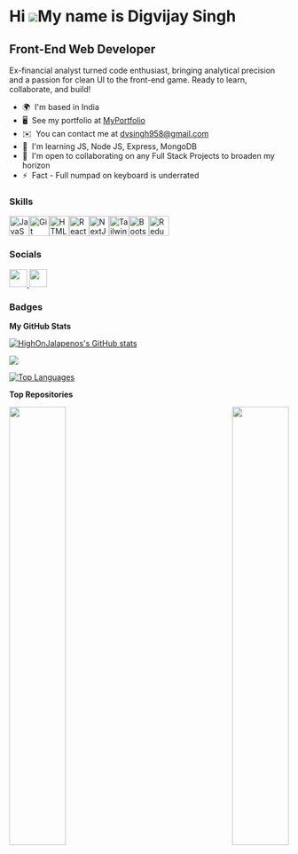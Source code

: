 Hi ![](https://user-images.githubusercontent.com/18350557/176309783-0785949b-9127-417c-8b55-ab5a4333674e.gif)My name is Digvijay Singh
======================================================================================================================================

Front-End Web Developer
-----------------------

Ex-financial analyst turned code enthusiast, bringing analytical precision and a passion for clean UI to the front-end game. Ready to learn, collaborate, and build!

* 🌍  I'm based in India
* 🖥️  See my portfolio at [MyPortfolio](http://digvijaysinghportfolio.vercel.app/)
* ✉️  You can contact me at [dvsingh958@gmail.com](mailto:dvsingh958@gmail.com)
* 🧠  I'm learning JS, Node JS, Express, MongoDB
* 🤝  I'm open to collaborating on any Full Stack Projects to broaden my horizon
* ⚡  Fact - Full numpad on keyboard is underrated

### Skills


<p align="left">
<a href="https://developer.mozilla.org/en-US/docs/Web/JavaScript" target="_blank" rel="noreferrer"><img src="https://raw.githubusercontent.com/danielcranney/readme-generator/main/public/icons/skills/javascript-colored.svg" width="36" height="36" alt="JavaScript" /></a><a href="https://git-scm.com/" target="_blank" rel="noreferrer"><img src="https://raw.githubusercontent.com/danielcranney/readme-generator/main/public/icons/skills/git-colored.svg" width="36" height="36" alt="Git" /></a><a href="https://developer.mozilla.org/en-US/docs/Glossary/HTML5" target="_blank" rel="noreferrer"><img src="https://raw.githubusercontent.com/danielcranney/readme-generator/main/public/icons/skills/html5-colored.svg" width="36" height="36" alt="HTML5" /></a><a href="https://reactjs.org/" target="_blank" rel="noreferrer"><img src="https://raw.githubusercontent.com/danielcranney/readme-generator/main/public/icons/skills/react-colored.svg" width="36" height="36" alt="React" /></a><a href="https://nextjs.org/docs" target="_blank" rel="noreferrer"><img src="https://raw.githubusercontent.com/danielcranney/readme-generator/main/public/icons/skills/nextjs-colored.svg" width="36" height="36" alt="NextJs" /></a><a href="https://tailwindcss.com/" target="_blank" rel="noreferrer"><img src="https://raw.githubusercontent.com/danielcranney/readme-generator/main/public/icons/skills/tailwindcss-colored.svg" width="36" height="36" alt="TailwindCSS" /></a><a href="https://getbootstrap.com/" target="_blank" rel="noreferrer"><img src="https://raw.githubusercontent.com/danielcranney/readme-generator/main/public/icons/skills/bootstrap-colored.svg" width="36" height="36" alt="Bootstrap" /></a><a href="https://redux.js.org/" target="_blank" rel="noreferrer"><img src="https://raw.githubusercontent.com/danielcranney/readme-generator/main/public/icons/skills/redux-colored.svg" width="36" height="36" alt="Redux" /></a>
</p>


### Socials

<p align="left"> <a href="https://www.github.com/HighOnJalapenos" target="_blank" rel="noreferrer"> <picture> <source media="(prefers-color-scheme: dark)" srcset="https://raw.githubusercontent.com/danielcranney/readme-generator/main/public/icons/socials/github-dark.svg" /> <source media="(prefers-color-scheme: light)" srcset="https://raw.githubusercontent.com/danielcranney/readme-generator/main/public/icons/socials/github.svg" /> <img src="https://raw.githubusercontent.com/danielcranney/readme-generator/main/public/icons/socials/github.svg" width="32" height="32" /> </picture> </a> <a href="https://www.linkedin.com/in/digvijay-singh-507ba1b1/" target="_blank" rel="noreferrer"> <picture> <source media="(prefers-color-scheme: dark)" srcset="https://raw.githubusercontent.com/danielcranney/readme-generator/main/public/icons/socials/linkedin-dark.svg" /> <source media="(prefers-color-scheme: light)" srcset="https://raw.githubusercontent.com/danielcranney/readme-generator/main/public/icons/socials/linkedin.svg" /> <img src="https://raw.githubusercontent.com/danielcranney/readme-generator/main/public/icons/socials/linkedin.svg" width="32" height="32" /> </picture> </a></p>

### Badges

<b>My GitHub Stats</b>

<a href="http://www.github.com/HighOnJalapenos"><img src="https://github-readme-stats.vercel.app/api?username=HighOnJalapenos&show_icons=true&hide=&count_private=true&title_color=22c55e&text_color=ffffff&icon_color=ef4444&bg_color=181824&hide_border=true&show_icons=true" alt="HighOnJalapenos's GitHub stats" /></a>

<a href="http://www.github.com/HighOnJalapenos"><img src="https://github-readme-streak-stats.herokuapp.com/?user=HighOnJalapenos&stroke=ffffff&background=181824&ring=22c55e&fire=22c55e&currStreakNum=ffffff&currStreakLabel=22c55e&sideNums=ffffff&sideLabels=ffffff&dates=ffffff&hide_border=true" /></a>

<a href="https://github.com/HighOnJalapenos" align="left"><img src="https://github-readme-stats.vercel.app/api/top-langs/?username=HighOnJalapenos&langs_count=10&title_color=22c55e&text_color=ffffff&icon_color=ef4444&bg_color=181824&hide_border=true&locale=en&custom_title=Top%20%Languages" alt="Top Languages" /></a>

<b>Top Repositories</b>

<div width="100%" align="center"><a href="https://github.com/HighOnJalapenos/PrimeMusicProject" align="left"><img align="left" width="45%" src="https://github-readme-stats.vercel.app/api/pin/?username=HighOnJalapenos&repo=PrimeMusicProject&title_color=22c55e&text_color=ffffff&icon_color=ef4444&bg_color=181824&hide_border=true&locale=en" /></a><a href="https://github.com/HighOnJalapenos/QuoraClone" align="right"><img align="right" width="45%" src="https://github-readme-stats.vercel.app/api/pin/?username=HighOnJalapenos&repo=QuoraClone&title_color=22c55e&text_color=ffffff&icon_color=ef4444&bg_color=181824&hide_border=true&locale=en" /></a></div><br /><br /><br /><br /><br /><br /><br />
